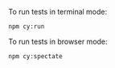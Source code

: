 To run tests in terminal mode:
```
npm cy:run
```
To run tests in browser mode:
```
npm cy:spectate
```
